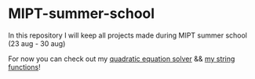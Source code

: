 # MIPT-summer-school
In this repository I will keep all projects made during MIPT summer school (23 aug - 30 aug)

For now you can check out my [quadratic equation solver](https://github.com/ThreadJava800/MIPT-summer-school/tree/master/Quadratic-equation-solver) && [my string functions](https://github.com/ThreadJava800/MIPT-summer-school/tree/master/My-string-functions)!
